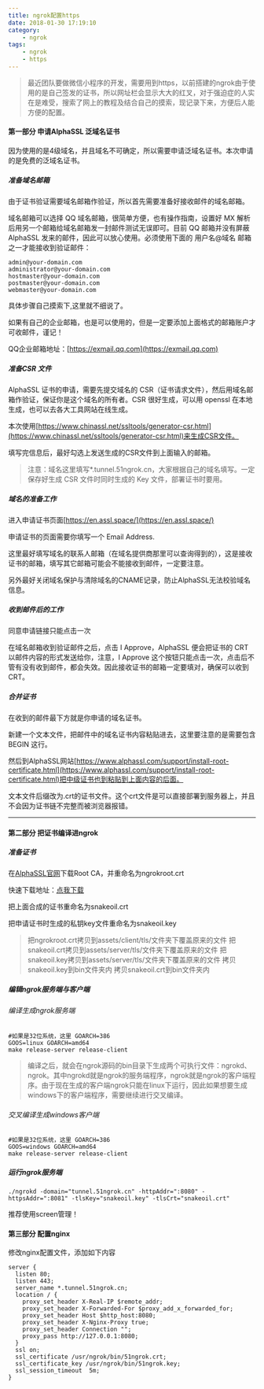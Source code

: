 ```yaml
---
title: ngrok配置https
date: 2018-01-30 17:19:10
category:
    - ngrok
tags:
    - ngrok
    - https
---
```


> 最近团队要做微信小程序的开发，需要用到https，以前搭建的ngrok由于使用的是自己签发的证书，所以网址栏会显示大大的红叉，对于强迫症的人实在是难受，搜索了网上的教程及结合自己的摸索，现记录下来，方便后人能方便的配置。

#### 第一部分 申请AlphaSSL 泛域名证书

因为使用的是4级域名，并且域名不可确定，所以需要申请泛域名证书。本次申请的是免费的泛域名证书。

##### 准备域名邮箱

由于证书验证需要域名邮箱作验证，所以首先需要准备好接收邮件的域名邮箱。

域名邮箱可以选择 QQ 域名邮箱，很简单方便，也有操作指南，设置好 MX 解析后用另一个邮箱给域名邮箱发一封邮件测试无误即可。目前 QQ 邮箱并没有屏蔽 AlphaSSL 发来的邮件，因此可以放心使用。必须使用下面的 用户名@域名 邮箱之一才能接收到验证邮件：

```
admin@your-domain.com
administrator@your-domain.com
hostmaster@your-domain.com
postmaster@your-domain.com
webmaster@your-domain.com
```
具体步骤自己摸索下,这里就不细说了。

如果有自己的企业邮箱，也是可以使用的，但是一定要添加上面格式的邮箱账户才可收邮件，谨记！

QQ企业邮箱地址：[https://exmail.qq.com](https://exmail.qq.com)


##### 准备CSR 文件

AlphaSSL 证书的申请，需要先提交域名的 CSR（证书请求文件），然后用域名邮箱作验证，保证你是这个域名的所有者。CSR 很好生成，可以用 openssl 在本地生成，也可以去各大工具网站在线生成。

本次使用[https://www.chinassl.net/ssltools/generator-csr.html](https://www.chinassl.net/ssltools/generator-csr.html)来生成CSR文件。

填写完信息后，最好勾选上发送生成的CSR文件到上面输入的邮箱。

> 注意：域名这里填写*.tunnel.51ngrok.cn，大家根据自己的域名填写。一定保存好生成 CSR 文件时同时生成的 Key 文件，部署证书时要用。

##### 域名的准备工作

进入申请证书页面[https://en.assl.space/](https://en.assl.space/)

申请证书的页面需要你填写一个 Email Address.

这里最好填写域名的联系人邮箱（在域名提供商那里可以查询得到的），这是接收证书的邮箱，填写其它邮箱可能会不能接收到邮件，一定要注意。

另外最好关闭域名保护与清除域名的CNAME记录，防止AlphaSSL无法校验域名信息。


##### 收到邮件后的工作

同意申请链接只能点击一次

在域名邮箱收到验证邮件之后，点击 I Approve，AlphaSSL 便会把证书的 CRT 以邮件内容的形式发送给你，注意，I Approve 这个按钮只能点击一次，点击后不管有没有收到邮件，都会失效。因此接收证书的邮箱一定要填对，确保可以收到 CRT。

##### 合并证书

在收到的邮件最下方就是你申请的域名证书。

新建一个文本文件，把邮件中的域名证书内容粘贴进去，这里要注意的是需要包含 BEGIN 这行。

然后到AlphaSSL网站[https://www.alphassl.com/support/install-root-certificate.html](https://www.alphassl.com/support/install-root-certificate.html)把中级证书也到粘贴到上面内容的后面。

文本文件后缀改为.crt的证书文件。这个crt文件是可以直接部署到服务器上，并且不会因为证书链不完整而被浏览器报错。

---

#### 第二部分 把证书编译进ngrok

##### 准备证书

在[AlphaSSL官网](https://www.alphassl.com/support/install-root-certificate.html)下载Root CA，并重命名为ngrokroot.crt


快速下载地址：[点我下载](https://www.alphassl.com/support/roots/root.pem)

把上面合成的证书重命名为snakeoil.crt

把申请证书时生成的私钥key文件重命名为snakeoil.key


> 把ngrokroot.crt拷贝到assets/client/tls/文件夹下覆盖原来的文件
> 把snakeoil.crt拷贝到assets/server/tls/文件夹下覆盖原来的文件
> 把snakeoil.key拷贝到assets/server/tls/文件夹下覆盖原来的文件
> 拷贝snakeoil.key到bin文件夹内
> 拷贝snakeoil.crt到bin文件夹内


##### 编辑ngrok服务端与客户端

###### 编译生成ngrok服务端
```
#如果是32位系统，这里 GOARCH=386
GOOS=linux GOARCH=amd64  
make release-server release-client
```

> 编译之后，就会在ngrok源码的bin目录下生成两个可执行文件：ngrokd、ngrok。其中ngrokd就是ngrok的服务端程序，ngrok就是ngrok的客户端程序。由于现在生成的客户端ngrok只能在linux下运行，因此如果想要生成windows下的客户端程序，需要继续进行交叉编译。

###### 交叉编译生成windows客户端

```
#如果是32位系统，这里 GOARCH=386
GOOS=windows GOARCH=amd64
make release-server release-client
```

##### 运行ngrok服务端

```
./ngrokd -domain="tunnel.51ngrok.cn" -httpAddr=":8080" -httpsAddr=":8081" -tlsKey="snakeoil.key" -tlsCrt="snakeoil.crt"
```
推荐使用screen管理！


#### 第三部分 配置nginx

修改nginx配置文件，添加如下内容


```
server {
  listen 80;
  listen 443;
  server_name *.tunnel.51ngrok.cn;
  location / {
    proxy_set_header X-Real-IP $remote_addr;
    proxy_set_header X-Forwarded-For $proxy_add_x_forwarded_for;
    proxy_set_header Host $http_host:8080;
    proxy_set_header X-Nginx-Proxy true;
    proxy_set_header Connection "";
    proxy_pass http://127.0.0.1:8080;
  }
  ssl on;
  ssl_certificate /usr/ngrok/bin/51ngrok.crt;
  ssl_certificate_key /usr/ngrok/bin/51ngrok.key;
  ssl_session_timeout  5m;
}
```
